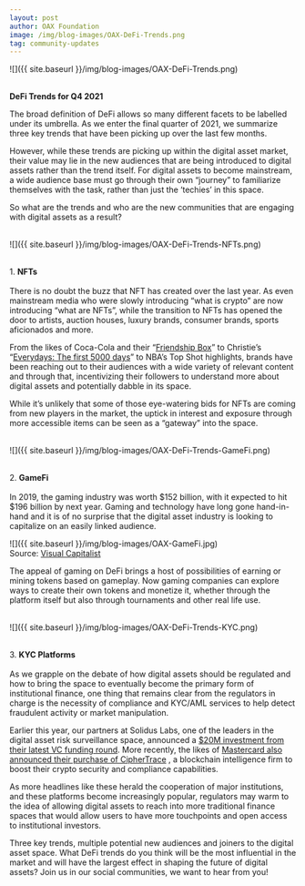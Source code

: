 ```yaml
---
layout: post
author: OAX Foundation
image: /img/blog-images/OAX-DeFi-Trends.png
tag: community-updates
---
```


![]({{ site.baseurl }}/img/blog-images/OAX-DeFi-Trends.png)

<br><b>DeFi Trends for Q4 2021</b>

The broad definition of DeFi allows so many different facets to be labelled under its umbrella. As we enter the final quarter of 2021, we summarize three key trends that have been picking up over the last few months.

However, while these trends are picking up within the digital asset market, their value may lie in the new audiences that are being introduced to digital assets rather than the trend itself. For digital assets to become mainstream, a wide audience base must go through their own “journey” to familiarize themselves with the task, rather than just the ‘techies’ in this space.

So what are the trends and who are the new communities that are engaging with digital assets as a result?<br>

<br>
![]({{ site.baseurl }}/img/blog-images/OAX-DeFi-Trends-NFTs.png)

<br>1. <b>NFTs</b><br>
<br>There is no doubt the buzz that NFT has created over the last year. As even mainstream media who were slowly introducing “what is crypto” are now introducing “what are NFTs”, while the transition to NFTs has opened the door to artists, auction houses, luxury brands, consumer brands, sports aficionados and more. 

From the likes of Coca-Cola and their “<a href="https://www.coca-colacompany.com/news/coca-cola-to-offer-first-ever-nft-collectibles">Friendship Box</a>” to Christie’s “<a href="https://www.christies.com/features/Monumental-collage-by-Beeple-is-first-purely-digital-artwork-NFT-to-come-to-auction-11510-7.aspx?sc_lang=en&lid=1">Everydays: The first 5000 days</a>” to NBA’s Top Shot highlights, brands have been reaching out to their audiences with a wide variety of relevant content and through that, incentivizing their followers to understand more about digital assets and potentially dabble in its space. 

While it’s unlikely that some of those eye-watering bids for NFTs are coming from new players in the market, the uptick in interest and exposure through more accessible items can be seen as a “gateway” into the space. <br>

<br>
![]({{ site.baseurl }}/img/blog-images/OAX-DeFi-Trends-GameFi.png)

<br>2. <b>GameFi</b><br>
<br>In 2019, the gaming industry was worth $152 billion, with it expected to hit $196 billion by next year. Gaming and technology have long gone hand-in-hand and it is of no surprise that the digital asset industry is looking to capitalize on an easily linked audience.<br> 

![]({{ site.baseurl }}/img/blog-images/OAX-GameFi.jpg)
<br>Source: <a href="https://www.visualcapitalist.com/online-gaming-the-rise-of-a-multi-billion-dollar-industry/
">Visual Capitalist</a> 

The appeal of gaming on DeFi brings a host of possibilities of earning or mining tokens based on gameplay. Now gaming companies can explore ways to create their own tokens and monetize it, whether through the platform itself but also through tournaments and other real life use. <br>

<br>
![]({{ site.baseurl }}/img/blog-images/OAX-DeFi-Trends-KYC.png)

<br>3. <b>KYC Platforms</b><br>
<br>As we grapple on the debate of how digital assets should be regulated and how to bring the space to eventually become the primary form of institutional finance, one thing that remains clear from the regulators in charge is the necessity of compliance and KYC/AML services to help detect fraudulent activity or market manipulation.

Earlier this year, our partners at Solidus Labs, one of the leaders in the digital asset risk surveillance space, announced a <a href="https://finance.yahoo.com/news/solidus-labs-raises-20m-vcs-133000395.html">$20M investment from their latest VC funding round</a>. 
More recently, the likes of <a href="https://www.theblockcrypto.com/linked/117105/mastercard-acquires-ciphertrace-to-boost-crypto-security-and-compliance">Mastercard also announced their purchase of CipherTrace</a> , a blockchain intelligence firm to boost their crypto security and compliance capabilities.

As more headlines like these herald the cooperation of major institutions, and these platforms become increasingly popular, regulators may warm to the idea of allowing digital assets to reach into more traditional finance spaces that would allow users to have more touchpoints and open access to institutional investors. 


Three key trends, multiple potential new audiences and joiners to the digital asset space. What DeFi trends do you think will be the most influential in the market and will have the largest effect in shaping the future of digital assets? Join us in our social communities, we want to hear from you!
